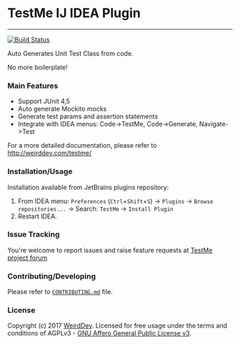 # TestMe IJ IDEA Plugin
-------------------------
[![Build Status](https://travis-ci.org/wrdv/testme-idea.svg?branch=master)](https://travis-ci.org/wrdv/testme-idea)

Auto Generates Unit Test Class from code.

No more boilerplate!

### Main Features
- Support JUnit 4,5
- Auto generate Mockito mocks 
- Generate test params and assertion statements
- Integrate with IDEA menus: Code->TestMe, Code->Generate, Navigate->Test

For a more detailed documentation, please refer to http://weirddev.com/testme/

### Installation/Usage
Installation available from JetBrains plugins repository:
1. From IDEA menu: `Preferences` (`Ctrl`+`Shift`+`S`) -> `Plugins` -> `Browse repositories...` -> Search: `TestMe` -> `Install Plugin`
2. Restart IDEA.


### Issue Tracking
You're welcome to report issues and raise feature requests at [TestMe project forum](http://weirddev.com/forum#!/testme)

### Contributing/Developing
Please refer to [`CONTRIBUTING.md`](./CONTRIBUTING.md) file.


### License
Copyright (c) 2017 [WeirdDev](http://weirddev.com). Licensed for free usage under the terms and conditions of AGPLv3 - [GNU Affero General Public License v3](https://www.gnu.org/licenses/agpl-3.0.en.html).
